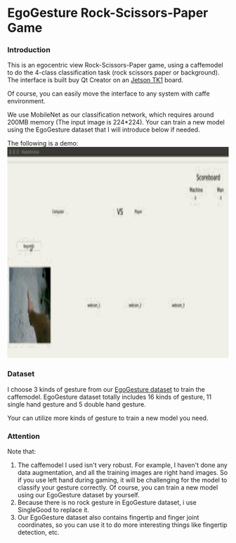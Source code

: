 # EgoGesture Rock-Scissors-Paper Game     

### Introduction       
This is an egocentric view Rock-Scissors-Paper game, using a caffemodel to do the 4-class classification task (rock scissors paper or background). The interface is built buy Qt Creator on an [Jetson TK1](https://elinux.org/Jetson_TK1) board.    

Of course, you can easily move the interface to any system with caffe environment.        

We use MobileNet as our classification network, which requires around 200MB memory (The input image is 224\*224). Your can train a new model using the EgoGesture dataset that I will introduce below if needed.       

The following is a demo:          
<img src="video/demo_video.gif" height="480" width="640">          

### Dataset     
I choose 3 kinds of gesture from our [EgoGesture dataset](http://www.hcii-lab.net/data/SCUTEgoGesture/index.htm) to train the caffemodel. EgoGesture dataset totally includes 16 kinds of gesture, 11 single hand gesture and 5 double hand gesture.       

Your can utilize more kinds of gesture to train a new model you need.

### Attention      
Note that:
1. The caffemodel I used isn't very robust. For example, I haven't done any data augmentation, and all the training images are right hand images. So if you use left hand during gaming, it will be challenging for the model to classify your gesture correctly. Of course, you can train a new model using our EgoGesture dataset by yourself.
2. Because there is no rock gesture in EgoGesture dataset, i use SingleGood to replace it.
3. Our EgoGesture dataset also contains fingertip and finger joint coordinates, so you can use it to do more interesting things like fingertip detection, etc.


